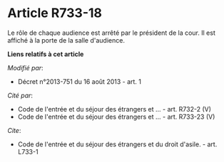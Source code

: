 # Article R733-18

Le rôle de chaque audience est arrêté par le président de la cour. Il est affiché à la porte de la salle d'audience.

**Liens relatifs à cet article**

_Modifié par_:

  - Décret n°2013-751 du 16 août 2013 - art. 1

_Cité par_:

  - Code de l'entrée et du séjour des étrangers et ... - art. R732-2 (V)
  - Code de l'entrée et du séjour des étrangers et ... - art. R733-23 (V)

_Cite_:

  - Code de l'entrée et du séjour des étrangers et du droit d'asile. - art. L733-1
